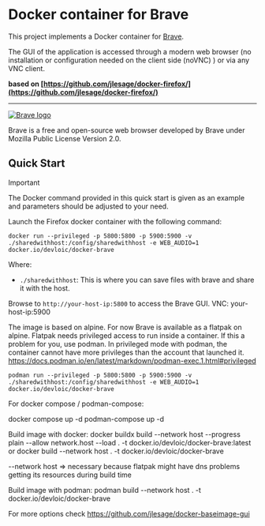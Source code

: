 # Docker container for Brave


This project implements a Docker container for [Brave](https://brave.com/).

The GUI of the application is accessed through a modern web browser (no
installation or configuration needed on the client side (noVNC) ) or via any VNC client.

**based on [https://github.com/jlesage/docker-firefox/](https://github.com/jlesage/docker-firefox/)**

---

[![Brave logo](https://images.weserv.nl/?url=raw.githubusercontent.com/devloic/podman-brave/refs/heads/main/brave_logo.png&w=330)](https://www.brave.com/)

Brave is a free and open-source web browser developed by Brave
under Mozilla Public License Version 2.0.


## Quick Start

> [!IMPORTANT]
> The Docker command provided in this quick start is given as an example and
> parameters should be adjusted to your need.

Launch the Firefox docker container with the following command:

```shell
docker run --privileged -p 5800:5800 -p 5900:5900 -v ./sharedwithhost:/config/sharedwithhost -e WEB_AUDIO=1 docker.io/devloic/docker-brave
```


Where:

  - `./sharedwithhost`: This is where you can save files with brave and share it with the host.

Browse to `http://your-host-ip:5800` to access the Brave GUI.
VNC: your-host-ip:5900

The image is based on alpine. For now Brave is available as a flatpak on alpine. Flatpak needs privileged access to run inside a container.
If this a problem for you, use podman. In privileged mode with podman, the container cannot have more privileges than the account that launched it.
https://docs.podman.io/en/latest/markdown/podman-exec.1.html#privileged

```shell
podman run --privileged -p 5800:5800 -p 5900:5900 -v ./sharedwithhost:/config/sharedwithhost -e WEB_AUDIO=1 docker.io/devloic/docker-brave
```

For docker compose / podman-compose:

docker  compose up -d
podman-compose up -d


Build image with docker:
docker buildx build --network host --progress plain --allow network.host --load . -t docker.io/devloic/docker-brave:latest 
or
docker  build --network host . -t docker.io/devloic/docker-brave

--network host => necessary because flatpak might have dns problems getting its resources during build time 

Build image with podman:
podman  build --network host . -t docker.io/devloic/docker-brave


For more options check https://github.com/jlesage/docker-baseimage-gui
